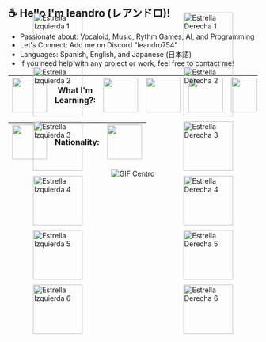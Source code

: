 ## ☕ Hello I'm leandro (レアンドロ)!
* Passionate about: Vocaloid, Music, Rythm Games, AI, and Programming
* Let's Connect: Add me on Discord "leandro754"
* Languages: Spanish, English, and Japanese (日本語)
* If you need help with any project or work, feel free to contact me! 


| <img src="https://github.com/user-attachments/assets/1ac8a5ad-3bee-41a4-94cc-46cc1337741a" width="70" height="70"> | What I'm Learning?: | <img src="https://github.com/user-attachments/assets/7a87d8bd-f341-4e64-aa89-ea2d98235cca" width="70" height="70"> | <img src="https://github.com/user-attachments/assets/835137fa-a313-4962-a3ed-592074f522a5" width="70" height="70"> | <img src="https://github.com/user-attachments/assets/61821bf2-3a68-4d1e-999f-461eb1d4e71d" width="70" height="70"> | <img src="https://github.com/user-attachments/assets/268ba175-7ecd-4185-bf6c-1a02e799ad8c" width="53" height="70"> | <img src="https://github.com/user-attachments/assets/de642afa-23a2-44e9-94d8-1224e01c5584" width="70" hegiht="70"> |
|---|---|---|---|---|---|---| 

 

| <img src="https://github.com/user-attachments/assets/dc6f831c-fa2a-4db7-8b90-a48be2d45f0c" width="70" height="70">  | Nationality: | <img src="https://github.com/user-attachments/assets/c01557b9-378d-446c-be3c-1c3059551059" width="70" height="70"> |
|---|---|---|



<div style="display: flex; justify-content: center; align-items: center; position: relative; width: 100%; gap: 10px;">
  <!-- Contenedor de las estrellas a la izquierda -->
  <div style="position: absolute; left: 10%; display: flex; flex-direction: column; justify-content: center; align-items: center; gap: 10px;">
    <!-- Estrella superior izquierda -->
    <img src="https://github.com/user-attachments/assets/0b292912-f7e8-4508-bd70-cf204600aa43" alt="Estrella Izquierda 1" width="100">
    <!-- Estrella central izquierda -->
    <img src="https://github.com/user-attachments/assets/0b292912-f7e8-4508-bd70-cf204600aa43" alt="Estrella Izquierda 2" width="100">
    <!-- Estrella inferior izquierda -->
    <img src="https://github.com/user-attachments/assets/0b292912-f7e8-4508-bd70-cf204600aa43" alt="Estrella Izquierda 3" width="100">
    <img src="https://github.com/user-attachments/assets/0b292912-f7e8-4508-bd70-cf204600aa43" alt="Estrella Izquierda 4" width="100">
    <img src="https://github.com/user-attachments/assets/0b292912-f7e8-4508-bd70-cf204600aa43" alt="Estrella Izquierda 5" width="100">
    <img src="https://github.com/user-attachments/assets/0b292912-f7e8-4508-bd70-cf204600aa43" alt="Estrella Izquierda 6" width="100">
  </div>

  <!-- GIF central en su tamaño original -->
  <img src="https://github.com/user-attachments/assets/b22aed32-65bc-445e-87fb-2050b6d03128" alt="GIF Centro" style="flex-shrink: 0;">

  <!-- Contenedor de las estrellas a la derecha -->
  <div style="position: absolute; right: 10%; display: flex; flex-direction: column; justify-content: center; align-items: center; gap: 10px;">
    <!-- Estrella superior derecha -->
    <img src="https://github.com/user-attachments/assets/0b292912-f7e8-4508-bd70-cf204600aa43" alt="Estrella Derecha 1" width="100">
    <!-- Estrella central derecha -->
    <img src="https://github.com/user-attachments/assets/0b292912-f7e8-4508-bd70-cf204600aa43" alt="Estrella Derecha 2" width="100">
    <!-- Estrella inferior derecha -->
    <img src="https://github.com/user-attachments/assets/0b292912-f7e8-4508-bd70-cf204600aa43" alt="Estrella Derecha 3" width="100">
    <img src="https://github.com/user-attachments/assets/0b292912-f7e8-4508-bd70-cf204600aa43" alt="Estrella Derecha 4" width="100">
    <img src="https://github.com/user-attachments/assets/0b292912-f7e8-4508-bd70-cf204600aa43" alt="Estrella Derecha 5" width="100">
    <img src="https://github.com/user-attachments/assets/0b292912-f7e8-4508-bd70-cf204600aa43" alt="Estrella Derecha 6" width="100">
  </div>
</div>










